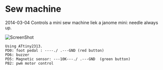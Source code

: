Sew machine
===========

2014-03-04
Controls a mini sew machine liek a janome mini: needle always up.


![ScreenShot](docs/charlie-dice.gif)

```
Using ATtiny2313.
PD0: foot pedal : ----./ .---GND (red button)
PD6: buzzer
PD5: Magnetic sensor: ---10K---./ .---GND  (green button)
PB2: pwm motor control

